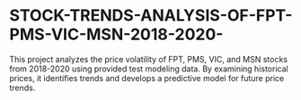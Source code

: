 # STOCK-TRENDS-ANALYSIS-OF-FPT-PMS-VIC-MSN-2018-2020-
This project analyzes the price volatility of FPT, PMS, VIC, and MSN stocks from 2018-2020 using provided test modeling data. By examining historical prices, it identifies trends and develops a predictive model for future price trends.
